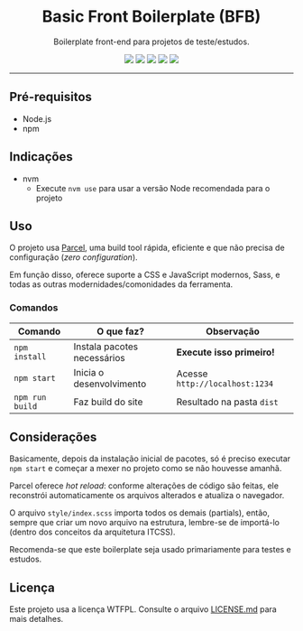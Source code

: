 <h1 align="center">Basic Front Boilerplate (BFB)</h1>

<p align="center">Boilerplate front-end para projetos de teste/estudos.</p>

<p align="center">
  <img src="https://img.shields.io/badge/HTML-239120?style=flat&logo=html5&color=orange&logoColor=white">
  <img src="https://img.shields.io/badge/CSS-239120?style=flat&logo=css3&color=0191d5">
  <img src="https://img.shields.io/badge/JavaScript-F7DF1E?style=flat&logo=javascript&logoColor=black">
  <img src="https://img.shields.io/badge/Sass-CC6699?style=flat&logo=sass&logoColor=white">
  <img src="https://img.shields.io/badge/NVIDIA-RTX3070-76B900?style=flat&logo=nvidia&logoColor=white">
</p>
<hr />

## Pré-requisitos

- Node.js
- npm

## Indicações

- nvm
  - Execute `nvm use` para usar a versão Node recomendada para o projeto

## Uso

O projeto usa [Parcel](https://parceljs.org/), uma build tool rápida, eficiente e que não precisa de configuração (_zero configuration_).

Em função disso, oferece suporte a CSS e JavaScript modernos, Sass, e todas as outras modernidades/comonidades da ferramenta.

### Comandos

| Comando         | O que faz?                   | Observação                     |
| -------------   | -------------                | -----                          |
| `npm install`   | Instala pacotes necessários  | **Execute isso primeiro!**     |
| `npm start`     | Inicia o desenvolvimento     | Acesse `http://localhost:1234` |
| `npm run build` | Faz build do site            | Resultado na pasta `dist`      |

## Considerações

Basicamente, depois da instalação inicial de pacotes, só é preciso executar `npm start` e começar a mexer no projeto como se não houvesse amanhã.

Parcel oferece _hot reload_: conforme alterações de código são feitas, ele reconstrói automaticamente os arquivos alterados e atualiza o navegador.

O arquivo `style/index.scss` importa todos os demais (partials), então, sempre que criar um novo arquivo na estrutura, lembre-se de importá-lo (dentro dos conceitos da arquitetura ITCSS).

Recomenda-se que este boilerplate seja usado primariamente para testes e estudos.

## Licença

Este projeto usa a licença WTFPL. Consulte o arquivo [LICENSE.md](LICENSE.md) para mais detalhes.
